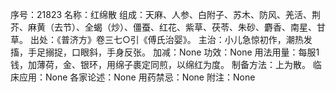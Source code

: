 序号：21823
名称：红绵散
组成：天麻、人参、白附子、苏木、防风、羌活、荆芥、麻黄（去节）、全蝎（炒）、僵蚕、红花、紫草、茯苓、朱砂、麝香、南星、甘草。
出处：《普济方》卷三七○引《傅氏治婴》。
主治：小儿急惊初作，潮热发搐，手足搦捉，口眼斜，手身反张。
加减：None
功效：None
用法用量：每服1钱，加薄荷，金、银环，用绵子裹定同煎，以绵红为度。
制备方法：上为散。
临床应用：None
各家论述：None
用药禁忌：None
附注：None
